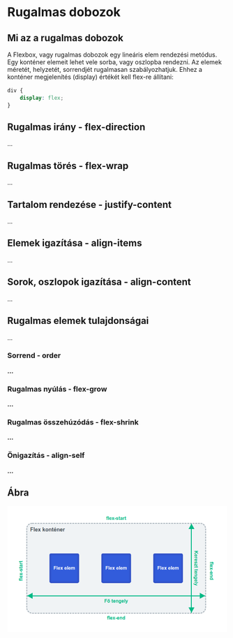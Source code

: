 # Rugalmas dobozok

## Mi az a rugalmas dobozok

A Flexbox, vagy rugalmas dobozok egy lineáris elem rendezési metódus. Egy konténer elemeit lehet vele sorba, vagy oszlopba rendezni. Az elemek méretét, helyzetét, sorrendjét rugalmasan szabályozhatjuk. Ehhez a konténer megjelenítés \(display\) értékét kell flex-re állítani:

```css
div {
    display: flex;
}
```

## Rugalmas irány - flex-direction

...

## Rugalmas törés - flex-wrap

...

## Tartalom rendezése - justify-content

...

## Elemek igazítása - align-items

...

## Sorok, oszlopok igazítása - align-content

...

## Rugalmas elemek tulajdonságai

...

### **Sorrend - order**

**...**

### **Rugalmas nyúlás - flex-grow**

**...**

### **Rugalmas összehúzódás - flex-shrink**

**...**

### **Önigazítás - align-self**

**...**

## Ábra

![](../.gitbook/assets/flexbox.png)































